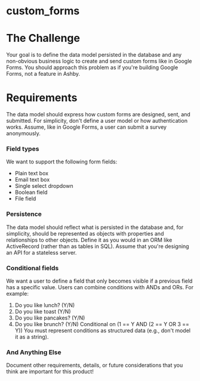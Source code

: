 # custom_forms
# The Challenge
Your goal is to define the data model persisted in the database and any non-obvious business logic to create and send custom forms like in Google Forms. You should approach this problem as if you're building Google Forms, not a feature in Ashby.

# Requirements
The data model should express how custom forms are designed, sent, and submitted. For simplicity, don't define a user model or how authentication works. Assume, like in Google Forms, a user can submit a survey anonymously.

### Field types
We want to support the following form fields:
* Plain text box 
* Email text box 
* Single select dropdown 
* Boolean field 
* File field

### Persistence
The data model should reflect what is persisted in the database and, for simplicity, should be represented as objects with properties and relationships to other objects. Define it as you would in an ORM like ActiveRecord (rather than as tables in SQL). Assume that you're designing an API for a stateless server.

### Conditional fields
We want a user to define a field that only becomes visible if a previous field has a specific value. Users can combine conditions with ANDs and ORs. For example:
1. Do you like lunch? (Y/N)
2. Do you like toast (Y/N)
3. Do you like pancakes? (Y/N)
4. Do you like brunch? (Y/N) Conditional on (1 == Y AND (2 == Y OR 3 == Y))
You must represent conditions as structured data (e.g., don't model it as a string).

### And Anything Else
Document other requirements, details, or future considerations that you think are important for this product!

